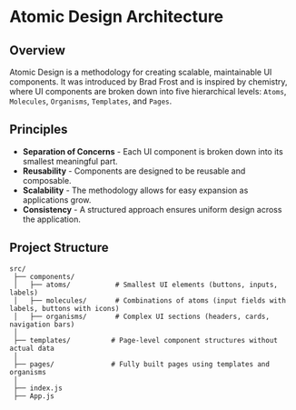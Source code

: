 # Atomic Design Architecture

## Overview
Atomic Design is a methodology for creating scalable, maintainable UI components. It was introduced by Brad Frost and is inspired by chemistry, where UI components are broken down into five hierarchical levels: `Atoms`, `Molecules`, `Organisms`, `Templates`, and `Pages`.

## Principles
- **Separation of Concerns** - Each UI component is broken down into its smallest meaningful part.
- **Reusability** - Components are designed to be reusable and composable.
- **Scalability** - The methodology allows for easy expansion as applications grow.
- **Consistency** - A structured approach ensures uniform design across the application.

## Project Structure

```
src/
 ├── components/
 │   ├── atoms/           # Smallest UI elements (buttons, inputs, labels)
 │   ├── molecules/       # Combinations of atoms (input fields with labels, buttons with icons)
 │   ├── organisms/       # Complex UI sections (headers, cards, navigation bars)
 │
 ├── templates/          # Page-level component structures without actual data
 │
 ├── pages/              # Fully built pages using templates and organisms
 │
 ├── index.js
 ├── App.js
```